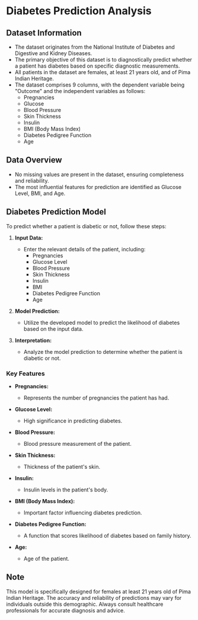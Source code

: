 # Diabetes Prediction Analysis

## Dataset Information

- The dataset originates from the National Institute of Diabetes and Digestive and Kidney Diseases.
- The primary objective of this dataset is to diagnostically predict whether a patient has diabetes based on specific diagnostic measurements.
- All patients in the dataset are females, at least 21 years old, and of Pima Indian Heritage.
- The dataset comprises 9 columns, with the dependent variable being "Outcome" and the independent variables as follows:
  - Pregnancies
  - Glucose
  - Blood Pressure
  - Skin Thickness
  - Insulin
  - BMI (Body Mass Index)
  - Diabetes Pedigree Function
  - Age

## Data Overview

- No missing values are present in the dataset, ensuring completeness and reliability.
- The most influential features for prediction are identified as Glucose Level, BMI, and Age.

## Diabetes Prediction Model

To predict whether a patient is diabetic or not, follow these steps:

1. **Input Data:**
   - Enter the relevant details of the patient, including:
     - Pregnancies
     - Glucose Level
     - Blood Pressure
     - Skin Thickness
     - Insulin
     - BMI
     - Diabetes Pedigree Function
     - Age

2. **Model Prediction:**
   - Utilize the developed model to predict the likelihood of diabetes based on the input data.

3. **Interpretation:**
   - Analyze the model prediction to determine whether the patient is diabetic or not.

### Key Features

- **Pregnancies:**
  - Represents the number of pregnancies the patient has had.

- **Glucose Level:**
  - High significance in predicting diabetes.

- **Blood Pressure:**
  - Blood pressure measurement of the patient.

- **Skin Thickness:**
  - Thickness of the patient's skin.

- **Insulin:**
  - Insulin levels in the patient's body.

- **BMI (Body Mass Index):**
  - Important factor influencing diabetes prediction.

- **Diabetes Pedigree Function:**
  - A function that scores likelihood of diabetes based on family history.

- **Age:**
  - Age of the patient.

## Note

This model is specifically designed for females at least 21 years old of Pima Indian Heritage. The accuracy and reliability of predictions may vary for individuals outside this demographic. Always consult healthcare professionals for accurate diagnosis and advice.
